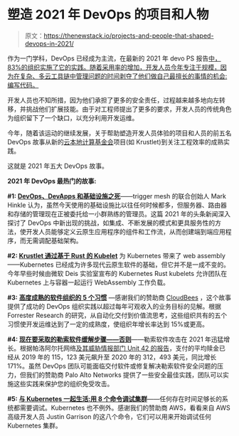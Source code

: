 # 塑造 2021 年 DevOps 的项目和人物

> 原文：<https://thenewstack.io/projects-and-people-that-shaped-devops-in-2021/>

作为一门学科，DevOps 已经成为主流，在最新的 2021 年 devo PS 报告[中，83%的组织实施了它的实践。随着采用率的增加，开发人员今年专注于规模，因为在复杂、多云工具链中管理问题的时间剥夺了他们做自己最擅长的事情的机会:编写代码。](https://puppet.com/resources/report/2021-state-of-devops-report)

开发人员也不知所措，因为他们承担了更多的安全责任，过程越来越多地向左转移，并挑战他们扩展技能。由于对工程师提出了更多的要求，开发人员的传统角色为组织留下了一个缺口，以充分利用开发运维。

今年，随着该运动的继续发展，关于帮助塑造开发人员体验的项目和人员的前五名 DevOps 故事从新的[云本地计算基金会](https://cncf.io/?utm_content=inline-mention)项目(如 Krustlet)到关注工程效率的成熟实践。

这就是 2021 年五大 DevOps 故事。

**2021 年 DevOps 最热门的故事:**

**#1: [DevOps、DevApps 和基础设施之死](https://thenewstack.io/devops-devapps-and-the-death-of-infrastructure)**——trigger mesh 的联合创始人 Mark Hinkle 认为，虽然今天使用的基础设施比以往任何时候都多，但服务器、路由器和存储的管理现在正被委托给一小群熟练的管理员。这篇 2021 年的头条新闻深入探讨了 DevOps 中新出现的挑战，如集成、不断发展的模式和更具服务性的方法，使开发人员能够定义云原生应用程序的组件和工作流，从而创建端到端应用程序，而无需调配基础架构。

**#2: [Krustlet 通过基于 Rust 的 Kubelet](https://thenewstack.io/krustlet-brings-webassembly-to-kubernetes-with-a-rust-based-kubelet)** 为 Kubernetes 带来了 web assembly——Kubernetes 已经成为许多现代云原生软件的基础，但它并不是一成不变的。今年早些时候由微软 Deis 实验室宣布的 Kubernetes Rust kubelets 允许团队在 Kubernetes 上与容器一起运行 WebAssembly 工作负载。

**#3: [高度成熟的软件组织的 5 个习惯](https://thenewstack.io/5-habits-of-highly-mature-software-organizations)** —感谢我们的赞助商 [CloudBees](https://www.cloudbees.com/?utm_content=inline-mention) ，这个故事提供了成功的 DevOps 组织实践以超过每年可观收入的业务目标的见解。根据 Forrester Research 的研究，从自动化交付到价值流思考，这些组织共有的五个习惯使开发运维达到了一定的成熟度，使组织年增长率达到 15%或更高。

**#4: [现在要采取的勒索软件缓解步骤——否则](https://thenewstack.io/ransomware-mitigation-steps-to-take-now-or-else)**——勒索软件攻击在 2021 年迅猛增长。根据帕洛阿尔托网络[及其威胁情报部门 Unit 42 的](https://www.paloaltonetworks.com/cloud-security?utm_content=inline-mention)[报告](https://unit42.paloaltonetworks.com/ransomware-threat-report-highlights/?utm_source=thenewstack&utm_medium=website&utm_campaign=platform)，支付的平均赎金已经从 2019 年的 115，123 美元飙升至 2020 年的 312，493 美元，同比增长 171%。虽然 DevOps 团队可能面临交付软件或修复解决勒索软件安全问题的压力，但我们的赞助商 Palo Alto Networks 提供了一些安全最佳实践，团队可以实施这些实践来保护您的组织免受攻击。

**#5: [与 Kubernetes 一起生活:用 8 个命令调试集群](https://thenewstack.io/living-with-kubernetes-debug-clusters-in-8-commands)**——任何存在时间足够长的系统都需要调试。Kubernetes 也不例外。感谢我们的赞助商 AWS，看看来自 AWS 高级开发人员 Justin Garrison 的这八个命令，它们可以用来开始调试任何 Kubernetes 集群。

<svg xmlns:xlink="http://www.w3.org/1999/xlink" viewBox="0 0 68 31" version="1.1"><title>Group</title> <desc>Created with Sketch.</desc></svg>